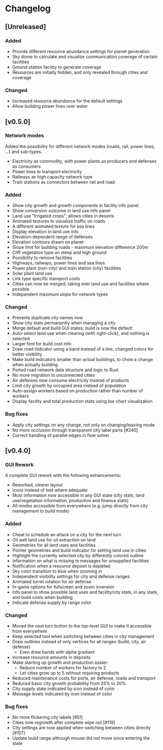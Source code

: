 # Changelog

## [Unreleased]

### Added

* Provide different resource abundance settings for planet generation
* Sky dome to calculate and visualize communication coverage of certain facilities
* Ground station facility to generate coverage
* Resources are initially hidden, and only revealed through cities and coverage

### Changed

* Increased resource abundance for the default settings
* Allow building power lines over water

## [v0.5.0]

### Network modes

Added the possibility for different network modes (roads, rail, power lines, ...) and sub-types.
* Electricity as commodity, with power plants as producers and defenses as consumers
* Power lines to transport electricity
* Railways as high capacity network type
* Train stations as connectors between rail and road

### Added

* Show city growth and growth components in facility info panel
* Show conversion outcome in land use info panel
* Land use "Irrigated crops"; allows cities in deserts
* Animated textures to visualize traffic on roads
* A different animated texture for sea lines
* Display elevation in land use info
* Elevation-dependent range of defenses
* Elevation contours drawn on planet
* Slope limit for building roads - maximum elevation difference 200m
* Cliff vegetation type on steep and high ground
* Possibility to remove facilities
* Highways, railways, power lines and sea lines
* Power plant (non-city) and train station (city) facilities
* Solar plant land use
* Link type specific transport costs
* Cities can now be merged, taking over land use and facilities where possible
* Independent maximum slope for network types

### Changed

* Prevents duplicate city names now
* Show city stats permanently when managing a city
* Merge default and build GUI states; build is now the default
* Auto-select land use when clearing (with right-click), and nothing is selected
* Larger font for build cost info
* Draw road indicator using a band instead of a line, changed colors for better visibility
* Make build indicators smaller than actual buildings, to chow a change when actually building
* Ported road network data structure and logic to Rust
* No more migration to unconnected cities
* Air defenses now consume electricity instead of products
* Limit city growth by occupied area instead of population
* Auto-assign workers based on production rather than number of workers
* Display facility and total production stats using bar chart visualization

### Bug fixes

* Apply city settings on any change, not only on changing/leaving mode
* No more occlusion through transparent city label parts [#240]
* Correct handling of parallel edges in flow solver

## [v0.4.0]

### GUI Rework

A complete GUI rework with the following enhancements:

* Reworked, clearer layout
* Icons instead of text where adequate
* Most information now accessible in any GUI state (city stats, land use/vegetation information, production and finance stats)
* All modes accessible from everywhere (e.g. jump directly from city management to build mode)

### Added

* Cheat to schedule an attack on a city for the next turn
* Oil well land use for oil extraction on land
* Geometries for all land uses and facilities
* Pointer geometries and build indicator for setting land use in cities
* Highlight the currently selected city by differently colored outline
* Information on what is missing in messages for unsupplied facilities
* Notification when a resource deposit is depleted
* Sky color transition to blue when zooming in
* Independent visibility settings for city and defense ranges
* Animated turret rotation for air defense
* In-game options for fullscreen and zoom inversion
* Info panel to show possible land uses and facility/city stats, in any state, and build costs when building
* Indicate defense supply by range color

### Changed

* Moved the next turn button to the top-level GUI to make it accessible from everywhere
* Keep selected tool when switching between cities in city management
* Draw outlines instead of only vertices for all ranges (build, city, air defense)
  * Even draw bands with alpha gradient
* Increase resource amounts in deposits
* Make starting up growth and production easier:
  * Reduce number of workers for factory to 2
  * Let cities grow up to 5 without requiring products
* Reduced maintenance costs for ports, air defense, roads and transport
* Reduced basic city growth probability from 25% to 20%
* City supply state indicated by icon instead of color
* Message levels indicated by icon instead of color

### Bug fixes

* No more flickering city labels [#51]
* Cities now regrowth after complete wipe out [#119]
* City settings are now applied when switching between cities directly [#157]
* Update build range although mouse did not move since entering the state
